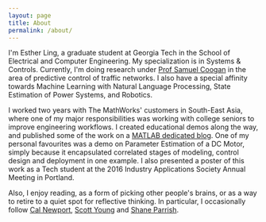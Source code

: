```yaml
---
layout: page
title: About
permalink: /about/
---
```


I'm Esther Ling, a graduate student at Georgia Tech in the School of Electrical and Computer Engineering. My specialization is in Systems & Controls. Currently, I'm doing research under [Prof Samuel Coogan](http://coogan.ece.gatech.edu/index.html) in the area of predictive control of traffic networks. I also have a special affinity towards Machine Learning with Natural Language Processing, State Estimation of Power Systems, and Robotics.

I worked two years with The MathWorks' customers in South-East Asia, where one of my major responsibilities was working with college seniors to improve engineering workflows. I created educational demos along the way, and published some of the work on a [MATLAB dedicated blog](https://dashboardproject.wordpress.com). One of my personal favourites was a demo on Parameter Estimation of a DC Motor, simply because it encapsulated correlated stages of modeling, control design and deployment in one example. I also presented a poster of this work as a Tech student at the 2016 Industry Applications Society Annual Meeting in Portland.

Also, I enjoy reading, as a form of picking other people's brains, or as a way to retire to a quiet spot for reflective thinking. In particular, I occasionally follow [Cal Newport](http://calnewport.com/blog/), [Scott Young](https://www.scotthyoung.com/blog/) and [Shane Parrish](https://www.farnamstreetblog.com).